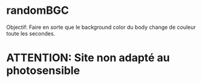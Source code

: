 # randomBGC

Objectif: Faire en sorte que le background color du body change de couleur toute les secondes.
<h1>ATTENTION: Site non adapté au photosensible</h1>
